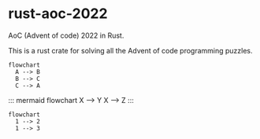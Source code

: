 # rust-aoc-2022

AoC (Advent of code) 2022 in Rust.

This is a rust crate for solving all the Advent of code programming puzzles.

```mermaid
flowchart
  A --> B
  B --> C
  C --> A
```

::: mermaid
flowchart
  X --> Y
  X --> Z
:::


~~~ mermaid
flowchart
  1 --> 2
  1 --> 3
~~~
